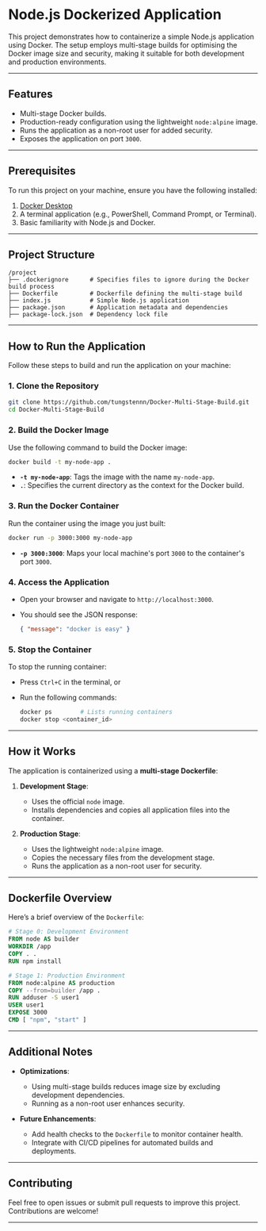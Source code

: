 # Node.js Dockerized Application

This project demonstrates how to containerize a simple Node.js application using Docker. The setup employs multi-stage builds for optimising the Docker image size and security, making it suitable for both development and production environments.

---

## **Features**

- Multi-stage Docker builds.
- Production-ready configuration using the lightweight `node:alpine` image.
- Runs the application as a non-root user for added security.
- Exposes the application on port `3000`.

---

## **Prerequisites**

To run this project on your machine, ensure you have the following installed:

1. [Docker Desktop](https://www.docker.com/products/docker-desktop)
2. A terminal application (e.g., PowerShell, Command Prompt, or Terminal).
3. Basic familiarity with Node.js and Docker.

---

## **Project Structure**

```
/project
├── .dockerignore      # Specifies files to ignore during the Docker build process
├── Dockerfile         # Dockerfile defining the multi-stage build
├── index.js           # Simple Node.js application
├── package.json       # Application metadata and dependencies
├── package-lock.json  # Dependency lock file
```

---

## **How to Run the Application**

Follow these steps to build and run the application on your machine:

### 1. Clone the Repository

```bash
git clone https://github.com/tungstennn/Docker-Multi-Stage-Build.git
cd Docker-Multi-Stage-Build
```

### 2. Build the Docker Image

Use the following command to build the Docker image:

```bash
docker build -t my-node-app .
```

- **`-t my-node-app`**: Tags the image with the name `my-node-app`.
- **`.`**: Specifies the current directory as the context for the Docker build.

### 3. Run the Docker Container

Run the container using the image you just built:

```bash
docker run -p 3000:3000 my-node-app
```

- **`-p 3000:3000`**: Maps your local machine's port `3000` to the container's port `3000`.

### 4. Access the Application

- Open your browser and navigate to `http://localhost:3000`.
- You should see the JSON response:
  
  ```json
  { "message": "docker is easy" }
  ```

### 5. Stop the Container

To stop the running container:

- Press `Ctrl+C` in the terminal, or
- Run the following commands:

  ```bash
  docker ps        # Lists running containers
  docker stop <container_id>
  ```

---

## **How it Works**

The application is containerized using a **multi-stage Dockerfile**:

1. **Development Stage**:
   - Uses the official `node` image.
   - Installs dependencies and copies all application files into the container.

2. **Production Stage**:
   - Uses the lightweight `node:alpine` image.
   - Copies the necessary files from the development stage.
   - Runs the application as a non-root user for security.

---

## **Dockerfile Overview**

Here’s a brief overview of the `Dockerfile`:

```dockerfile
# Stage 0: Development Environment
FROM node AS builder
WORKDIR /app
COPY . .
RUN npm install

# Stage 1: Production Environment
FROM node:alpine AS production
COPY --from=builder /app .
RUN adduser -S user1
USER user1
EXPOSE 3000
CMD [ "npm", "start" ]
```

---

## **Additional Notes**

- **Optimizations**:
  - Using multi-stage builds reduces image size by excluding development dependencies.
  - Running as a non-root user enhances security.

- **Future Enhancements**:
  - Add health checks to the `Dockerfile` to monitor container health.
  - Integrate with CI/CD pipelines for automated builds and deployments.

---

## **Contributing**

Feel free to open issues or submit pull requests to improve this project. Contributions are welcome!

---

